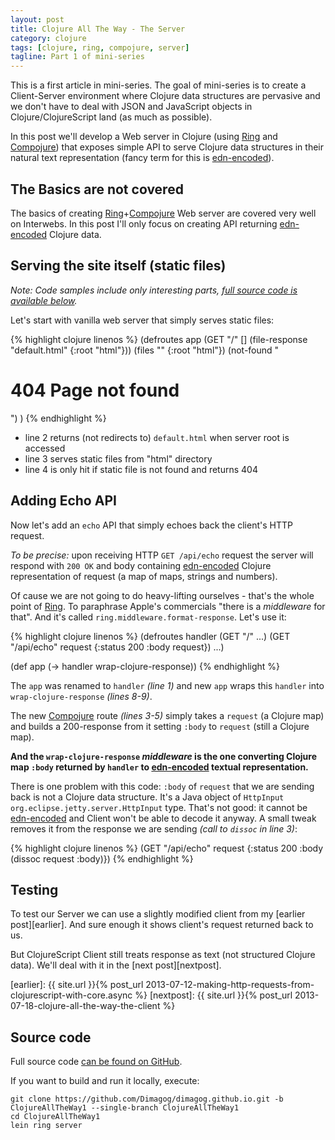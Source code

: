 ```yaml
---
layout: post
title: Clojure All The Way - The Server
category: clojure
tags: [clojure, ring, compojure, server]
tagline: Part 1 of mini-series
---
```


This is a first article in mini-series. The goal of mini-series is to create a Client-Server environment
where Clojure data structures are pervasive and we don't have to deal with JSON and JavaScript objects 
in Clojure/ClojureScript land (as much as possible).

In this post we'll develop a Web server in Clojure (using [Ring][] and [Compojure][]) that exposes
simple API to serve Clojure data structures in their natural text representation
(fancy term for this is [edn-encoded][edn]).

[edn]: https://github.com/edn-format/edn
[ring]: https://github.com/ring-clojure/ring
[compojure]: https://github.com/weavejester/compojure

## The Basics are not covered
The basics of creating [Ring][]+[Compojure][] Web server are covered very well on Interwebs.
In this post I'll only focus on creating API returning [edn-encoded][edn] Clojure data.

## Serving the site itself (static files)

*Note: Code samples include only interesting parts, [full source code is available below](#src).*

Let's start with vanilla web server that simply serves static files:

{% highlight clojure linenos %}
(defroutes app
  (GET "/" [] (file-response "default.html" {:root "html"}))
  (files "" {:root "html"})
  (not-found "<h1>404 Page not found</h1>")
)
{% endhighlight %}

* line 2 returns (not redirects to) `default.html` when server root is accessed
* line 3 serves static files from "html" directory
* line 4 is only hit if static file is not found and returns 404

## Adding Echo API

Now let's add an `echo` API that simply echoes back the client's HTTP request.

*To be precise:* upon receiving HTTP `GET /api/echo` request the server will respond with
`200 OK` and body containing [edn-encoded][edn] Clojure representation of request (a map of maps, strings and numbers).

Of cause we are not going to do heavy-lifting ourselves - that's the whole point of [Ring][].
To paraphrase Apple's commercials "there is a *middleware* for that".
And it's called `ring.middleware.format-response`. Let's use it:

{% highlight clojure linenos %}
(defroutes handler
  (GET "/" ...)
  (GET "/api/echo" request
       {:status 200
        :body request})
  ...)

(def app (-> handler
             wrap-clojure-response))
{% endhighlight %}

The `app` was renamed to `handler` *(line 1)* and new `app`
wraps this `handler` into `wrap-clojure-response` *(lines 8-9)*.

The new [Compojure] route *(lines 3-5)* simply takes a `request` (a Clojure map) and builds a
200-response from it setting `:body` to `request` (still a Clojure map).

**And the `wrap-clojure-response` *middleware* is the one converting Clojure map `:body` returned
by `handler` to [edn-encoded][edn] textual representation.**

There is one problem with this code: `:body` of `request` that we are sending back is not
a Clojure data structure. It's a Java object of `HttpInput org.eclipse.jetty.server.HttpInput` type.
That's not good: it cannot be [edn-encoded][edn] and Client won't be able to decode it anyway.
A small tweak removes it from the response we are sending *(call to `dissoc` in line 3)*:

{% highlight clojure linenos %}
  (GET "/api/echo" request
       {:status 200
        :body (dissoc request :body)})
{% endhighlight %}

## Testing
To test our Server we can use a slightly modified client from my [earlier post][earlier].
And sure enough it shows client's request returned back to us.

But ClojureScript Client still treats response as text (not structured Clojure data).
We'll deal with it in the [next post][nextpost].

[earlier]: {{ site.url }}{% post_url 2013-07-12-making-http-requests-from-clojurescript-with-core.async %}
[nextpost]: {{ site.url }}{% post_url 2013-07-18-clojure-all-the-way-the-client %}

## <a name="src"> </a> Source code
Full source code [can be found on GitHub][github].

If you want to build and run it locally, execute:

    git clone https://github.com/Dimagog/dimagog.github.io.git -b ClojureAllTheWay1 --single-branch ClojureAllTheWay1
    cd ClojureAllTheWay1
    lein ring server

[github]: https://github.com/Dimagog/dimagog.github.io/tree/ClojureAllTheWay1
